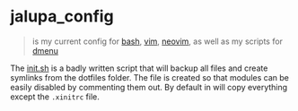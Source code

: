 # jalupa_config

> is my current config for [bash](home/.bashrc), [vim](home/.vimrc), [neovim](home/neovim), as well as my scripts for [dmenu](https://tools.suckless.org/dmenu)

The [init.sh](init.sh) is a badly written script that will backup all files and create symlinks from the dotfiles folder.
The file is created so that modules can be easily disabled by commenting them out.
By default in will copy everything except the `.xinitrc` file.
